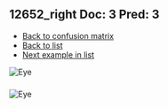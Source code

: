 ## 12652_right Doc: 3 Pred: 3
- [Back to confusion matrix](https://github.com/juliandewit/kaggle_retinopathy/blob/master/matrix.md)
- [Back to list](https://github.com/juliandewit/kaggle_retinopathy/blob/master/lists/33/list.md)
- [Next example in list](https://github.com/juliandewit/kaggle_retinopathy/blob/master/lists/33/12/12667_left.md)

![Eye](https://retinopaty.blob.core.windows.net/size1024/12652_right_3.jpeg)

### 

![Eye]()
